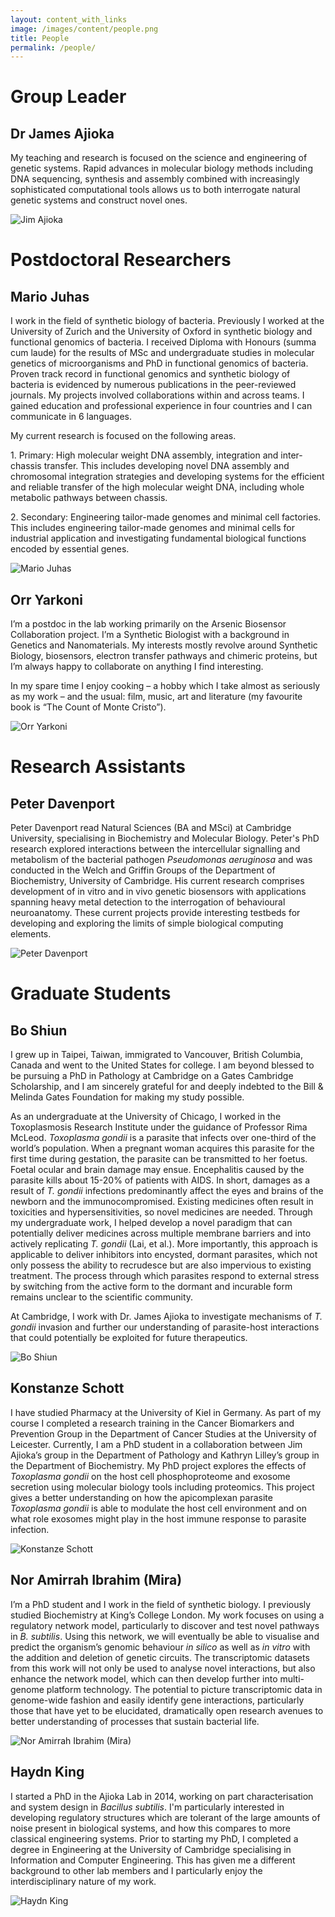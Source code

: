 ```yaml
---
layout: content_with_links
image: /images/content/people.png
title: People
permalink: /people/
---
```

<!-- Unfortunately, the flavour of markdown github uses doesn't support markdown within HTML block elements (i.e. div), which are required by the University theme, so we'll have to write entries in HTML.
There's a template below - just copy-paste and fill in the relevent details.
Uploading an image directly isn't currently supported by github (Nov 2015), so you'll have to pull the repository, commit the extra images and push back using git.

<div class="campl-listing-item clearfix">
<div class="campl-column9">
<div class="campl-content-container">
<h2>PERSON NAME HERE</h2>
<p>PERSON BIO HERE</p>
</div>
</div>
<div class="campl-column3">
<div class="campl-content-container">
<img src="{{ site.baseurl }}/images/content/IMAGE_NAME.jpg" title="PERSON NAME" class="campl-scale-with-grid" />
</div>
</div>
</div>

-->

Group Leader
============

<div class="campl-listing-item clearfix">
<div class="campl-column9">
<div class="campl-content-container">
<h2>Dr James Ajioka</h2>
<p>My teaching and research is focused on the science and engineering of genetic systems.
Rapid advances in molecular biology methods including DNA sequencing, synthesis and 
assembly combined with increasingly sophisticated computational tools allows us to both 
interrogate natural genetic systems and construct novel ones.</p>
</div>
</div>
<div class="campl-column3">
<div class="campl-content-container">
<img src="{{ site.baseurl }}/images/content/jim.jpg" title="Jim Ajioka" class="campl-scale-with-grid" />
</div>
</div>
</div>

Postdoctoral Researchers
========================

<div class="campl-listing-item clearfix">
<div class="campl-column9">
<div class="campl-content-container">
<h2>Mario Juhas</h2>
<p>I work in the field of synthetic biology of bacteria. Previously I worked at the University of Zurich
and the University of Oxford in synthetic biology and functional genomics of bacteria. I received 
Diploma with Honours (summa cum laude) for the results of MSc and undergraduate studies in 
molecular genetics of microorganisms and PhD in functional genomics of bacteria. Proven track 
record in functional genomics and synthetic biology of bacteria is evidenced by numerous 
publications in the peer-reviewed journals. My projects involved collaborations within and across 
teams. I gained education and professional experience in four countries and I can communicate in 6 
languages.
</p><p>
My current research is focused on the following areas. 
</p><p>
1. Primary: High molecular weight DNA assembly, integration and inter-chassis transfer. This 
includes developing novel DNA assembly and chromosomal integration strategies and 
developing systems for the efficient and reliable transfer of the high molecular weight DNA, 
including whole metabolic pathways between chassis.
</p><p>
2. Secondary: Engineering tailor-made genomes and minimal cell factories. This includes
engineering tailor-made genomes and minimal cells for industrial application and 
investigating fundamental biological functions encoded by essential genes.
</p>
</div>
</div>
<div class="campl-column3">
<div class="campl-content-container">
<img src="{{ site.baseurl }}/images/content/mario.jpg" title="Mario Juhas" class="campl-scale-with-grid" />
</div>
</div>
</div>

<div class="campl-listing-item clearfix">
<div class="campl-column9">
<div class="campl-content-container">
<h2>Orr Yarkoni</h2>
<p>I’m a postdoc in the lab working primarily on the Arsenic Biosensor Collaboration project. I’m a Synthetic Biologist with a background in Genetics and Nanomaterials. My interests mostly revolve around Synthetic Biology, biosensors, electron transfer pathways and chimeric proteins, but I’m always happy to collaborate on anything I find interesting. 
</p><p>
In my spare time I enjoy cooking – a hobby which I take almost as seriously as my work – and the usual: film, music, art and literature (my favourite book is “The Count of Monte Cristo”).</p>
</div>
</div>
<div class="campl-column3">
<div class="campl-content-container">
<img src="{{ site.baseurl }}/images/content/orr.jpg" title="Orr Yarkoni" class="campl-scale-with-grid" />
</div>
</div>
</div>

Research Assistants
===================

<div class="campl-listing-item clearfix">
<div class="campl-column9">
<div class="campl-content-container">
<h2>Peter Davenport</h2>
<p>Peter Davenport read Natural Sciences (BA and MSci) at Cambridge University, specialising in Biochemistry and Molecular Biology. Peter's PhD research explored interactions between the intercellular signalling and metabolism of the bacterial pathogen <i>Pseudomonas aeruginosa</i> and was conducted in the Welch and Griffin Groups of the Department of Biochemistry, University of Cambridge. His current research comprises development of in vitro and in vivo genetic biosensors with applications spanning heavy metal detection to the interrogation of behavioural neuroanatomy. These current projects provide interesting testbeds for developing and exploring the limits of simple biological computing elements.</p>
</div>
</div>
<div class="campl-column3">
<div class="campl-content-container">
<img src="{{ site.baseurl }}/images/content/pete.jpg" title="Peter Davenport" class="campl-scale-with-grid" />
</div>
</div>
</div>


Graduate Students
=================

<div class="campl-listing-item clearfix">
<div class="campl-column9">
<div class="campl-content-container">
<h2>Bo Shiun</h2>
<p>I grew up in Taipei, Taiwan, immigrated to Vancouver, British Columbia, Canada and went to the United States for college. I am beyond blessed to be pursuing a PhD in Pathology at Cambridge on a Gates Cambridge Scholarship, and I am sincerely grateful for and deeply indebted to the Bill & Melinda Gates Foundation for making my study possible.
</p><p>
As an undergraduate at the University of Chicago, I worked in the Toxoplasmosis Research Institute under the guidance of Professor Rima McLeod. <i>Toxoplasma gondii</i> is a parasite that infects over one-third of the world’s population. When a pregnant woman acquires this parasite for the first time during gestation, the parasite can be transmitted to her foetus. Foetal ocular and brain damage may ensue. Encephalitis caused by the parasite kills about 15-20% of patients with AIDS. In short, damages as a result of <i>T. gondii</i> infections predominantly affect the eyes and brains of the newborn and the immunocompromised. Existing medicines often result in toxicities and hypersensitivities, so novel medicines are needed. Through my undergraduate work, I helped develop a novel paradigm that can potentially deliver medicines across multiple membrane barriers and into actively replicating <i>T. gondii</i> (Lai, et al.). More importantly, this approach is applicable to deliver inhibitors into encysted, dormant parasites, which not only possess the ability to recrudesce but are also impervious to existing treatment. The process through which parasites respond to external stress by switching from the active form to the dormant and incurable form remains unclear to the scientific community. 
</p><p>
At Cambridge, I work with Dr. James Ajioka to investigate mechanisms of <i>T. gondii</i> invasion and further our understanding of parasite-host interactions that could potentially be exploited for future therapeutics.</p>
</div>
</div>
<div class="campl-column3">
<div class="campl-content-container">
<img src="{{ site.baseurl }}/images/content/bo.jpg" title="Bo Shiun" class="campl-scale-with-grid" />
</div>
</div>
</div>

<div class="campl-listing-item clearfix">
<div class="campl-column9">
<div class="campl-content-container">
<h2>Konstanze Schott</h2>
<p>I have studied Pharmacy at the University of Kiel in Germany. As part of my course I completed a 
research training in the Cancer Biomarkers and Prevention Group in the Department of Cancer 
Studies at the University of Leicester. Currently, I am a PhD student in a collaboration between Jim 
Ajioka’s group in the Department of Pathology and Kathryn Lilley’s group in the Department of 
Biochemistry. My PhD project explores the effects of <i>Toxoplasma gondii</i> on the host cell 
phosphoproteome and exosome secretion using molecular biology tools including proteomics. This 
project gives a better understanding on how the apicomplexan parasite <i>Toxoplasma gondii</i> is able to 
modulate the host cell environment and on what role exosomes might play in the host immune 
response to parasite infection.</p>
</div>
</div>
<div class="campl-column3">
<div class="campl-content-container">
<img src="{{ site.baseurl }}/images/content/konstanze.jpg" title="Konstanze Schott" class="campl-scale-with-grid" />
</div>
</div>
</div>

<div class="campl-listing-item clearfix">
<div class="campl-column9">
<div class="campl-content-container">
<h2>Nor Amirrah Ibrahim (Mira)</h2>
<p>I’m a PhD student and I work in the field of synthetic biology. I previously studied Biochemistry at King’s College London. My work focuses on using a regulatory network model, particularly to discover and test novel pathways in <i>B. subtilis</i>. Using this network, we will eventually be able to visualise and predict the organism’s genomic behaviour <i>in silico</i> as well as <i>in vitro</i> with the addition and deletion of genetic circuits. The transcriptomic datasets from this work will not only be used to analyse novel interactions, but also enhance the network model, which can then develop further into multi-genome platform technology. The potential to picture transcriptomic data in genome-wide fashion and easily identify gene interactions, particularly those that have yet to be elucidated, dramatically open research avenues to better understanding of processes that sustain bacterial life.</p>
</div>
</div>
<div class="campl-column3">
<div class="campl-content-container">
<img src="{{ site.baseurl }}/images/content/mira.jpg" title="Nor Amirrah Ibrahim (Mira)" class="campl-scale-with-grid" />
</div>
</div>
</div>

<div class="campl-listing-item clearfix">
<div class="campl-column9">
<div class="campl-content-container">
<h2>Haydn King</h2>
<p>I started a PhD in the Ajioka Lab in 2014, working on part characterisation and system design in 
<i>Bacillus subtilis</i>. I'm particularly interested in developing regulatory structures which are 
tolerant of the large amounts of noise present in biological systems, and how this compares to more 
classical engineering systems. Prior to starting my PhD, I completed a degree in Engineering at the 
University of Cambridge specialising in Information and Computer Engineering. This has given me a 
different background to other lab members and I particularly enjoy the interdisciplinary nature of 
my work.</p>
</div>
</div>
<div class="campl-column3">
<div class="campl-content-container">
<img src="{{ site.baseurl }}/images/content/haydn.jpg" title="Haydn King" class="campl-scale-with-grid" />
</div>
</div>
</div>
